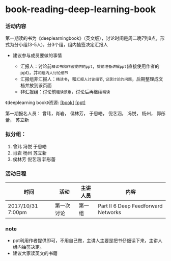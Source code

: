 # book-reading-deep-learning-book
### 活动内容
第一期读的书为《deeplearningbook》（英文版），讨论时间是周二晚7到8点，形式为分小组(3-5人)，分3个组，组内抽签决定汇报人

* 建议参与成员要做的事情

  * 汇报人：讨论前`精读书和作者提供的ppt`，`提前准备讲解ppt`(直接使用作者的ppt)，并`和组内人讨论细节`
  * 汇报组非汇报人：`精读书`，和`汇报人讨论细节`, `记录讨论的问题`，后期整理成文档并放到该页面
  * 非汇报组：讨论前`粗读该章`，讨论后再继续`精读`

《deeplearning book》资源: [[book]](http://www.deeplearningbook.org/) [[ppt]](http://www.deeplearningbook.org/lecture_slides.html)



第一期报名人员： 曾玮，肖岩， 侯林芳， 于思皓， 倪艺涵， 冯悦， 杨州， 郭彤蕾， 苏立新

### 拟分组：
1. 曾玮 冯悦 于思皓 
2. 肖岩 杨州 苏立新
3. 侯林芳 倪艺涵 郭彤蕾

### 活动日程
|时间|活动|主讲人员|内容|
|---|---|---|---|
2017/10/31  7:00pm | 第一次讨论  | 第一组 | Part II  6 Deep Feedforward Networks |

### note
- ppt利用作者提供即可，不用自己做，主讲人主要是把书仔细读下来，主讲人组内抽签决定。
- 建议大家读英文的书籍

